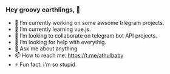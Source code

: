 ### Hey groovy earthlings,  👋

- 🔭 I’m currently working on some awsome trlegram projects.
- 🌱 I’m currently learning vue.js.
- 👯 I’m looking to collaborate on telegram bot API projects.
- 🤔 I’m looking for help with everythig.
- 💬 Ask me about anything
- 📫 How to reach me: https://t.me/athulbaby
- ⚡ Fun fact: i'm so stupid

